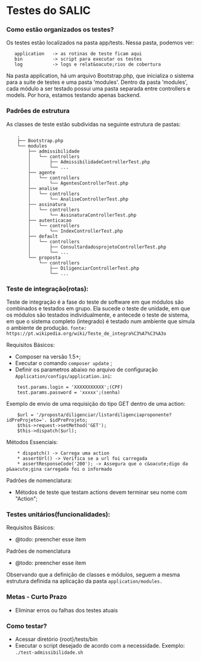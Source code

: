 # Testes do SALIC

### Como estão organizados os testes?

Os testes estão localizados na pasta app/tests. Nessa pasta, podemos ver:
```
   application   -> as rotinas de teste ficam aqui
   bin           -> script para executar os testes
   log           -> logs e relat&oacute;rios de cobertura
```
Na pasta application, h&aacute; um arquivo Bootstrap.php, que inicializa o sistema para a suite de testes e uma pasta 'modules'. Dentro da pasta 'modules', cada m&oacute;dulo a ser testado possui uma pasta separada entre controllers e models. Por hora, estamos testando apenas backend.

### Padrões de estrutura
As classes de teste estão subdividas na seguinte estrutura de pastas:
```
    .
    ├── Bootstrap.php
    └── modules
        ├── admissibilidade
        │   └── controllers
        │       ├── AdmissibilidadeControllerTest.php
        │       └── ...
        ├── agente
        │   └── controllers
        │       └── AgentesControllerTest.php
        ├── analise
        │   └── controllers
        │       └── AnaliseControllerTest.php
        ├── assinatura
        │   └── controllers
        │       └── AssinaturaControllerTest.php
        ├── autenticacao
        │   └── controllers
        │       └── IndexControllerTest.php
        ├── default
        │   └── controllers
        │       ├── ConsultardadosprojetoControllerTest.php
        │       └── ...
        └── proposta
            └── controllers
                ├── DiligenciarControllerTest.php
                └── ...

```

### Teste de integração(rotas):

Teste de integração &eacute; a fase do teste de software em que m&oacute;dulos são combinados e testados em grupo.
Ela sucede o teste de unidade, em que os m&oacute;dulos são testados individualmente, e antecede o teste de sistema, em que o sistema completo (integrado) &eacute; testado num ambiente que simula o ambiente de produção.
```fonte: https://pt.wikipedia.org/wiki/Teste_de_integra%C3%A7%C3%A3o```

Requisitos B&aacute;sicos:
* Composer na versão 1.5+;
* Executar o comando ```composer update``` ;
* Definir os parametros abaixo no arquivo de configuração ```Application/configs/application.ini```:
```
    test.params.login = 'XXXXXXXXXXX';(CPF)
    test.params.password = 'xxxxx';(senha)
```

Exemplo de envio de uma requisição do tipo GET dentro de uma action:
```
    $url = '/proposta/diligenciar/listardiligenciaproponente?idPreProjeto='. $idPreProjeto;
    $this->request->setMethod('GET');
    $this->dispatch($url);
```

M&eacute;todos Essenciais:
```
    * dispatch() -> Carrega uma action
    * assertUrl() -> Verifica se a url foi carregada
    * assertResponseCode('200'); -> Assegura que o c&oacute;digo da p&aacute;gina carregada foi o informado
```

Padrões de nomenclatura:
* M&eacute;todos de teste que testam actions devem terminar seu nome com "Action";

### Testes unit&aacute;rios(funcionalidades):

Requisitos B&aacute;sicos:
* @todo: preencher esse item

Padrões de nomenclatura
* @todo: preencher esse item

Observando que a definição de classes e m&oacute;dulos, seguem a mesma estrutura definida na aplicação da pasta ```application/modules.```

### Metas - Curto Prazo
* Eliminar erros ou falhas dos testes atuais

### Como testar?
* Acessar diret&oacute;rio {root}/tests/bin
* Executar o script desejado de acordo com a necessidade. Exemplo: ```./test-admissibilidade.sh```
